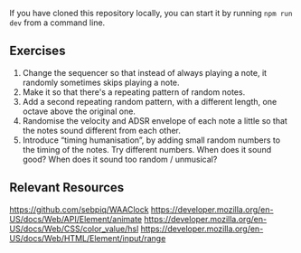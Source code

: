 If you have cloned this repository locally, you can start it by running `npm run dev` from a command line.

## Exercises

1. Change the sequencer so that instead of always playing a note, it randomly sometimes skips playing a note.
2. Make it so that there's a repeating pattern of random notes.
3. Add a second repeating random pattern, with a different length, one octave above the original one.
4. Randomise the velocity and ADSR envelope of each note a little so that the notes sound different from each other.
5. Introduce “timing humanisation”, by adding small random numbers to the timing of the notes. Try different numbers. When does it sound good? When does it sound too random / unmusical?

## Relevant Resources

https://github.com/sebpiq/WAAClock
https://developer.mozilla.org/en-US/docs/Web/API/Element/animate
https://developer.mozilla.org/en-US/docs/Web/CSS/color_value/hsl
https://developer.mozilla.org/en-US/docs/Web/HTML/Element/input/range
